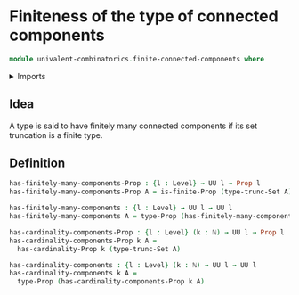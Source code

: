 # Finiteness of the type of connected components

```agda
module univalent-combinatorics.finite-connected-components where
```

<details><summary>Imports</summary>

```agda
open import elementary-number-theory.natural-numbers

open import foundation.propositions
open import foundation.set-truncations
open import foundation.universe-levels

open import univalent-combinatorics.finite-types
```

</details>

## Idea

A type is said to have finitely many connected components if its set truncation
is a finite type.

## Definition

```agda
has-finitely-many-components-Prop : {l : Level} → UU l → Prop l
has-finitely-many-components-Prop A = is-finite-Prop (type-trunc-Set A)

has-finitely-many-components : {l : Level} → UU l → UU l
has-finitely-many-components A = type-Prop (has-finitely-many-components-Prop A)

has-cardinality-components-Prop : {l : Level} (k : ℕ) → UU l → Prop l
has-cardinality-components-Prop k A =
  has-cardinality-Prop k (type-trunc-Set A)

has-cardinality-components : {l : Level} (k : ℕ) → UU l → UU l
has-cardinality-components k A =
  type-Prop (has-cardinality-components-Prop k A)
```
